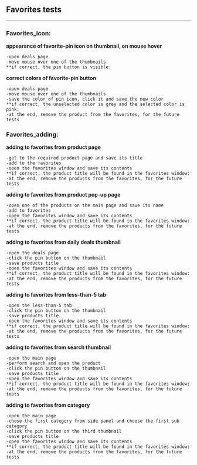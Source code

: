 
## Favorites tests
----


### Favorites_icon:


  **appearance of favorite-pin icon on thumbnail, on mouse hover**
  
    -open deals page
    -move mouse over one of the thumbnails
    **if correct, the pin button is visible:		
   
  **correct colors of favorite-pin button** 
   
    -open deals page
    -move mouse over one of the thumbnails
    -save the color of pin icon, click it and save the new color
    **if correct, the unselected color is grey and the selected color is pink:
    -at the end, remove the product from the favorites, for the future tests	



### Favorites_adding:

           
  **adding to favorites from product page**
  
    -get to the required product page and save its title
    -add to the favorites
    -open the favorites window and save its contents
    **if correct, the product title will be found in the favorites window:
    -at the end, remove the products from the favorites, for the future tests	
   		
  **adding to favorites from product pop-up page**
  
    -open one of the products on the main page and save its name
    -add to favorites
    -open the favorites window and save its contents
    **if correct, the product title will be found in the favorites window:
    -at the end, remove the products from the favorites, for the future tests	
   
  **adding to favorites from daily deals thumbnail**
  
    -open the deals page
    -click the pin button on the thumbnail
    -save products title			
    -open the favorites window and save its contents
    **if correct, the product title will be found in the favorites window:
    -at the end, remove the products from the favorites, for the future tests	
  
  **adding to favorites from less-than-5 tab**
  

    -open the less-than-5 tab
    -click the pin button on the thumbnail
    -save products title			
    -open the favorites window and save its contents
    **if correct, the product title will be found in the favorites window:
    -at the end, remove the products from the favorites, for the future tests		
 
  **adding to favorites from search thumbnail**
  
    -open the main page
    -perform search and open the product
    -click the pin button on the thumbnail
    -save products title			
    -open the favorites window and save its contents
    **if correct, the product title will be found in the favorites window:
    -at the end, remove the products from the favorites, for the future tests	
   
  **adding to favorites from category**
  
    -open the main page
    -chose the first category from side panel and choose the first sub category
    -click the pin button on the third thumbnail
    -save products title			
    -open the favorites window and save its contents
    **if correct, the product title will be found in the favorites window:
    -at the end, remove the products from the favorites, for the future tests	
 
